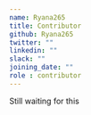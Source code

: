 ```yaml
---
name: Ryana265
title: Contributor
github: Ryana265
twitter: ""
linkedin: ""
slack: ""
joining_date: ""
role : contributor
---
```


Still waiting for this
